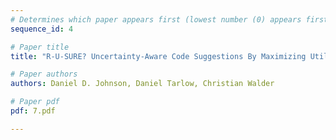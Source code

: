 ```yaml
---
# Determines which paper appears first (lowest number (0) appears first)
sequence_id: 4

# Paper title
title: "R-U-SURE? Uncertainty-Aware Code Suggestions By Maximizing Utility Across Random User Intents"\n(Best Paper)

# Paper authors
authors: Daniel D. Johnson, Daniel Tarlow, Christian Walder 

# Paper pdf
pdf: 7.pdf

---
```

